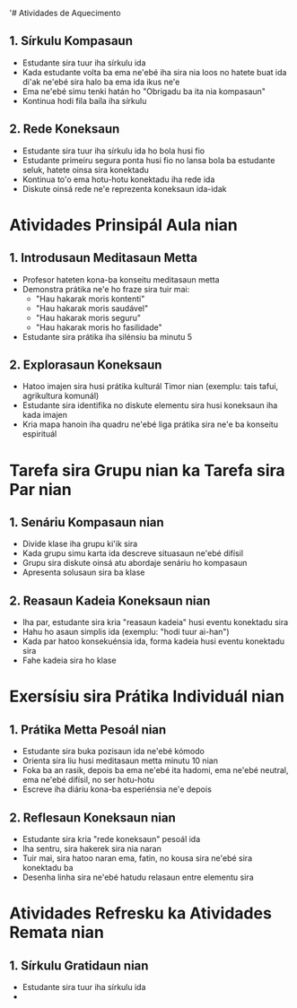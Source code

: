 '# Atividades de Aquecimento

## 1. Sírkulu Kompasaun

- Estudante sira tuur iha sírkulu ida
- Kada estudante volta ba ema ne'ebé iha sira nia loos no hatete buat ida di'ak ne'ebé sira halo ba ema ida ikus ne'e
- Ema ne'ebé simu tenki hatán ho "Obrigadu ba ita nia kompasaun"
- Kontinua hodi fila baíla iha sírkulu

## 2. Rede Koneksaun

- Estudante sira tuur iha sírkulu ida ho bola husi fio
- Estudante primeiru segura ponta husi fio no lansa bola ba estudante seluk, hatete oinsa sira konektadu
- Kontinua to'o ema hotu-hotu konektadu iha rede ida
- Diskute oinsá rede ne'e reprezenta koneksaun ida-idak

# Atividades Prinsipál Aula nian

## 1. Introdusaun Meditasaun Metta

- Profesor hateten kona-ba konseitu meditasaun metta
- Demonstra prátika ne'e ho fraze sira tuir mai:
  - "Hau hakarak moris kontenti"
  - "Hau hakarak moris saudável"
  - "Hau hakarak moris seguru"
  - "Hau hakarak moris ho fasilidade"
- Estudante sira prátika iha silénsiu ba minutu 5

## 2. Explorasaun Koneksaun

- Hatoo imajen sira husi prátika kulturál Timor nian (exemplu: tais tafui, agrikultura komunál)
- Estudante sira identifika no diskute elementu sira husi koneksaun iha kada imajen
- Kria mapa hanoin iha quadru ne'ebé liga prátika sira ne'e ba konseitu espirituál

# Tarefa sira Grupu nian ka Tarefa sira Par nian

## 1. Senáriu Kompasaun nian

- Divide klase iha grupu ki'ik sira
- Kada grupu simu karta ida descreve situasaun ne'ebé difísil
- Grupu sira diskute oinsá atu abordaje senáriu ho kompasaun
- Apresenta solusaun sira ba klase

## 2. Reasaun Kadeia Koneksaun nian

- Iha par, estudante sira kria "reasaun kadeia" husi eventu konektadu sira
- Hahu ho asaun simplis ida (exemplu: "hodi tuur ai-han")
- Kada par hatoo konsekuénsia ida, forma kadeia husi eventu konektadu sira
- Fahe kadeia sira ho klase

# Exersísiu sira Prátika Individuál nian

## 1. Prátika Metta Pesoál nian

- Estudante sira buka pozisaun ida ne'ebé kómodo
- Orienta sira liu husi meditasaun metta minutu 10 nian
- Foka ba an rasik, depois ba ema ne'ebé ita hadomi, ema ne'ebé neutral, ema ne'ebé difísil, no ser hotu-hotu
- Escreve iha diáriu kona-ba esperiénsia ne'e depois

## 2. Reflesaun Koneksaun nian

- Estudante sira kria "rede koneksaun" pesoál ida
- Iha sentru, sira hakerek sira nia naran
- Tuir mai, sira hatoo naran ema, fatin, no kousa sira ne'ebé sira konektadu ba
- Desenha linha sira ne'ebé hatudu relasaun entre elementu sira

# Atividades Refresku ka Atividades Remata nian

## 1. Sírkulu Gratidaun nian

- Estudante sira tuur iha sírkulu ida
-